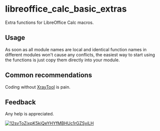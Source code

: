 # libreoffice_calc_basic_extras
Extra functions for LibreOffice Calc macros.

## Usage
As soon as all module names are local and identical function names in different modules won't cause any conflicts, the easiest way to start using the functions is just copy them directly into your module.

## Common recommendations
Coding without [XrayTool](http://berma.pagesperso-orange.fr/index2.html) is pain.

## Feedback
Any help is appreciated. 

[![12svToZixpK5kiQeYHYfMBHUc1rGZSyiLH](https://blockchain.info//Resources/buttons/donate_64.png)](https://blockchain.info/address/12svToZixpK5kiQeYHYfMBHUc1rGZSyiLH)